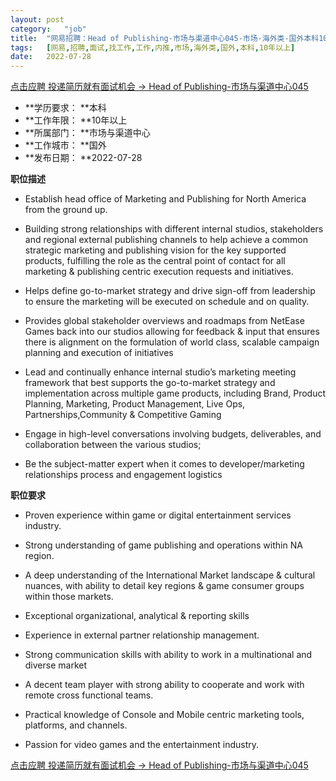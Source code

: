 ```yaml
---
layout:	post
category:	"job"
title:	"网易招聘：Head of Publishing-市场与渠道中心045-市场-海外类-国外本科10年以上"
tags:	[网易,招聘,面试,找工作,工作,内推,市场,海外类,国外,本科,10年以上]
date:	2022-07-28
---
```


[点击应聘 投递简历就有面试机会 ->  Head of Publishing-市场与渠道中心045](http://mobile.bole.netease.com/bole/boleDetail?id=39462&employeeId=346f03c3cda5f04c&key=all)



- **学历要求： **本科
- **工作年限： **10年以上
- **所属部门： **市场与渠道中心
- **工作城市： **国外
- **发布日期： **2022-07-28



**职位描述**

- Establish head office of Marketing and Publishing for North America from the ground up.

- Building strong relationships with different internal studios, stakeholders and regional external publishing channels to help achieve a common strategic marketing and publishing vision for the key supported products, fulfilling the role as the central point of contact for all marketing &amp; publishing centric execution requests and initiatives.

- Helps define go-to-market strategy and drive sign-off from leadership to ensure the marketing will be executed on schedule and on quality.

- Provides global stakeholder overviews and roadmaps from NetEase Games back into our studios allowing for feedback &amp; input that ensures there is alignment on the formulation of world class, scalable campaign planning and execution of initiatives

- Lead and continually enhance internal studio’s marketing meeting framework that best supports the go-to-market strategy and implementation across multiple game products, including Brand, Product Planning, Marketing, Product Management, Live Ops, Partnerships,Community &amp; Competitive Gaming

- Engage in high-level conversations involving budgets, deliverables, and collaboration between the various studios;

- Be the subject-matter expert when it comes to developer/marketing relationships process and engagement logistics



**职位要求**

- Proven experience within game or digital entertainment services industry.

- Strong understanding of game publishing and operations within NA region.

- A deep understanding of the International Market landscape &amp; cultural nuances, with ability to detail key regions &amp; game consumer groups within those markets.

- Exceptional organizational, analytical &amp; reporting skills

- Experience in external partner relationship management.

- Strong communication skills with ability to work in a multinational and diverse market

- A decent team player with strong ability to cooperate and work with remote cross functional teams.

- Practical knowledge of Console and Mobile centric marketing tools, platforms, and channels.

- Passion for video games and the entertainment industry.



[点击应聘 投递简历就有面试机会 ->  Head of Publishing-市场与渠道中心045](http://mobile.bole.netease.com/bole/boleDetail?id=39462&employeeId=346f03c3cda5f04c&key=all)